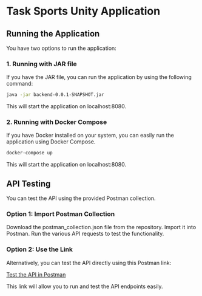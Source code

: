 # Task Sports Unity Application


## Running the Application

You have two options to run the application:

### 1. Running with JAR file

If you have the JAR file, you can run the application by using the following command:

```bash
java -jar backend-0.0.1-SNAPSHOT.jar
```

This will start the application on localhost:8080.

### 2. Running with Docker Compose
If you have Docker installed on your system, you can easily run the application using Docker Compose.

```bash
docker-compose up
```
This will start the application on localhost:8080.

## API Testing

You can test the API using the provided Postman collection.

### Option 1: Import Postman Collection
Download the postman_collection.json file from the repository.
Import it into Postman.
Run the various API requests to test the functionality.

### Option 2: Use the Link
Alternatively, you can test the API directly using this Postman link:

[Test the API in Postman](https://www.postman.com/sonofcars/test/request/12xtpko/create-company?action=share&creator=7191814&ctx=documentation)

This link will allow you to run and test the API endpoints easily.
